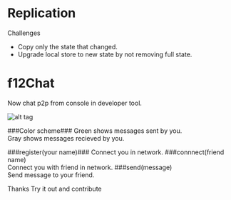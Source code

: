 # Replication

Challenges    
- Copy only the state that changed.
- Upgrade local store to new state by not removing full state.

# f12Chat

Now chat p2p from console in developer tool.

![alt tag](https://raw.githubusercontent.com/ankit90anand/f12Chat/master/img/demo.png)


###Color scheme###
Green shows messages sent by you.     
Gray shows messages recieved by you.    


###register(your name)###
 Connect you in network.
###connnect(friend name)    
 Connect you with friend in network.
###send(message)    
 Send message to your friend.




Thanks Try it out and contribute



